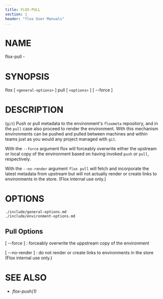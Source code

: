```yaml
---
title: FLOX-PULL
section: 1
header: "flox User Manuals"
...
```



# NAME

flox-pull -

# SYNOPSIS

flox [ `<general-options>` ] pull [ `<options>` ] [ \--force ]

# DESCRIPTION

(`git`) Push or pull metadata to the environment's `floxmeta` repository,
and in the `pull` case also proceed to render the environment.
With this mechanism environments can be pushed and pulled between machines
and within teams just as you would any project managed with `git`.

With the `--force` argument flox will forceably overwrite either the
upstream or local copy of the environment based on having invoked
`push` or `pull`, respectively.

With the `--no-render` argument `flox pull` will fetch and incorporate
the latest metadata from upstream but will not actually render or create
links to environments in the store. (Flox internal use only.)

# OPTIONS

```{.include}
./include/general-options.md
./include/environment-options.md
```

## Pull Options

[ \--force ]
:   forceably overwrite the uppstream copy of the environment

[ \--no-render ]
:   do not render or create links to environments in the store
    (Flox internal use only.)


# SEE ALSO

-   *flox-push(1)*
